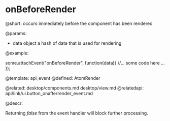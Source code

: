 onBeforeRender
=============


@short:
	occurs immediately before the component has been rendered

@params:
- data		object		a hash of data that is used for rendering

@example: 
	
some.attachEvent("onBeforeRender", function(data){
    //... some code here ... 
});

@template:	api_event
@defined:	AtomRender

@related:
	desktop/components.md
    desktop/view.md
@relatedapi:
	api/link/ui.button_onafterrender_event.md
	
@descr:

Returning *false* from the event handler will block further processing.